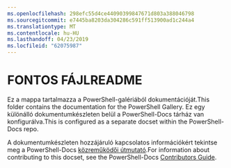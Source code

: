 ```yaml
---
ms.openlocfilehash: 298efc55d4ce44090399847671d803a388046798
ms.sourcegitcommit: e7445ba8203da304286c591ff513900ad1c244a4
ms.translationtype: MT
ms.contentlocale: hu-HU
ms.lasthandoff: 04/23/2019
ms.locfileid: "62075987"
---
```

# <a name="readme"></a><span data-ttu-id="75df9-101">FONTOS FÁJL</span><span class="sxs-lookup"><span data-stu-id="75df9-101">README</span></span>

<span data-ttu-id="75df9-102">Ez a mappa tartalmazza a PowerShell-galériából dokumentációját.</span><span class="sxs-lookup"><span data-stu-id="75df9-102">This folder contains the documentation for the PowerShell Gallery.</span></span>
<span data-ttu-id="75df9-103">Ez egy különálló dokumentumkészleten belül a PowerShell-Docs tárház van konfigurálva.</span><span class="sxs-lookup"><span data-stu-id="75df9-103">This is configured as a separate docset within the PowerShell-Docs repo.</span></span>

<span data-ttu-id="75df9-104">A dokumentumkészleten hozzájáruló kapcsolatos információkért tekintse meg a PowerShell-Docs [közreműködői útmutató](https://github.com/PowerShell/PowerShell-Docs/blob/staging/CONTRIBUTING.md).</span><span class="sxs-lookup"><span data-stu-id="75df9-104">For information about contributing to this docset, see the PowerShell-Docs [Contributors Guide](https://github.com/PowerShell/PowerShell-Docs/blob/staging/CONTRIBUTING.md).</span></span>
